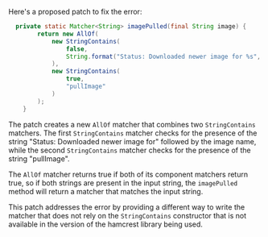 Here's a proposed patch to fix the error:
```java
  private static Matcher<String> imagePulled(final String image) {
        return new AllOf(
            new StringContains(
                false,
                String.format("Status: Downloaded newer image for %s", image)
            ),
            new StringContains(
                true,
                "pullImage"
            )
        );
    }
```
The patch creates a new `AllOf` matcher that combines two `StringContains` matchers. The first `StringContains` matcher checks for the presence of the string "Status: Downloaded newer image for" followed by the image name, while the second `StringContains` matcher checks for the presence of the string "pullImage".

The `AllOf` matcher returns true if both of its component matchers return true, so if both strings are present in the input string, the `imagePulled` method will return a matcher that matches the input string.

This patch addresses the error by providing a different way to write the matcher that does not rely on the `StringContains` constructor that is not available in the version of the hamcrest library being used.